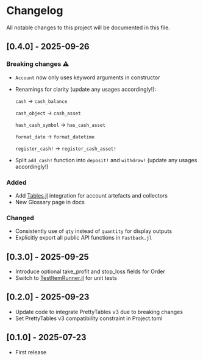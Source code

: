 # Changelog

All notable changes to this project will be documented in this file.

## [0.4.0] - 2025-09-26

### Breaking changes ⚠️

- `Account` now only uses keyword arguments in constructor
- Renamings for clarity (update any usages accordingly!):

    `cash` -> `cash_balance`

    `cash_object` -> `cash_asset`

    `hash_cash_symbol` -> `has_cash_asset`

    `format_date` -> `format_datetime`

    `register_cash!` -> `register_cash_asset!`

- Split `add_cash!` function into `deposit!` and `withdraw!`  (update any usages accordingly!)

### Added

- Add [Tables.jl](https://github.com/JuliaData/Tables.jl) integration for account artefacts and collectors
- New Glossary page in docs

### Changed

- Consistently use of `qty` instead of `quantity` for display outputs
- Explicitly export all public API functions in `Fastback.jl`

## [0.3.0] - 2025-09-25

- Introduce optional take_profit and stop_loss fields for Order
- Switch to [TestItemRunner.jl](https://github.com/julia-vscode/TestItemRunner.jl) for unit tests

## [0.2.0] - 2025-09-23

- Update code to integrate PrettyTables v3 due to breaking changes
- Set PrettyTables v3 compatibility constraint in Project.toml

## [0.1.0] - 2025-07-23

- First release
